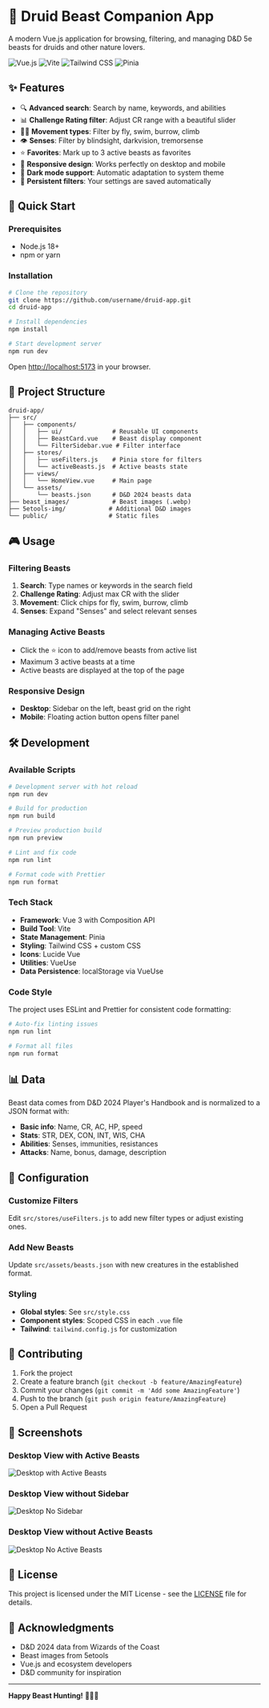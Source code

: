 # 🐺 Druid Beast Companion App

A modern Vue.js application for browsing, filtering, and managing D&D 5e beasts for druids and other nature lovers.

![Vue.js](https://img.shields.io/badge/Vue.js-4FC08D?style=flat&logo=vue.js&logoColor=white)
![Vite](https://img.shields.io/badge/Vite-646CFF?style=flat&logo=vite&logoColor=white)
![Tailwind CSS](https://img.shields.io/badge/Tailwind_CSS-38B2AC?style=flat&logo=tailwind-css&logoColor=white)
![Pinia](https://img.shields.io/badge/Pinia-FFD859?style=flat&logo=pinia&logoColor=black)

## ✨ Features

- 🔍 **Advanced search**: Search by name, keywords, and abilities
- 📊 **Challenge Rating filter**: Adjust CR range with a beautiful slider
- 🏃‍♂️ **Movement types**: Filter by fly, swim, burrow, climb
- 👁️ **Senses**: Filter by blindsight, darkvision, tremorsense
- ⭐ **Favorites**: Mark up to 3 active beasts as favorites
- 📱 **Responsive design**: Works perfectly on desktop and mobile
- 🌙 **Dark mode support**: Automatic adaptation to system theme
- 💾 **Persistent filters**: Your settings are saved automatically

## 🚀 Quick Start

### Prerequisites

- Node.js 18+
- npm or yarn

### Installation

```bash
# Clone the repository
git clone https://github.com/username/druid-app.git
cd druid-app

# Install dependencies
npm install

# Start development server
npm run dev
```

Open [http://localhost:5173](http://localhost:5173) in your browser.

## 📁 Project Structure

```
druid-app/
├── src/
│   ├── components/
│   │   ├── ui/              # Reusable UI components
│   │   ├── BeastCard.vue    # Beast display component
│   │   └── FilterSidebar.vue # Filter interface
│   ├── stores/
│   │   ├── useFilters.js    # Pinia store for filters
│   │   └── activeBeasts.js  # Active beasts state
│   ├── views/
│   │   └── HomeView.vue     # Main page
│   └── assets/
│       └── beasts.json      # D&D 2024 beasts data
├── beast_images/            # Beast images (.webp)
├── 5etools-img/            # Additional D&D images
└── public/                 # Static files
```

## 🎮 Usage

### Filtering Beasts

1. **Search**: Type names or keywords in the search field
2. **Challenge Rating**: Adjust max CR with the slider
3. **Movement**: Click chips for fly, swim, burrow, climb
4. **Senses**: Expand "Senses" and select relevant senses

### Managing Active Beasts

- Click the ⭐ icon to add/remove beasts from active list
- Maximum 3 active beasts at a time
- Active beasts are displayed at the top of the page

### Responsive Design

- **Desktop**: Sidebar on the left, beast grid on the right
- **Mobile**: Floating action button opens filter panel

## 🛠️ Development

### Available Scripts

```bash
# Development server with hot reload
npm run dev

# Build for production
npm run build

# Preview production build
npm run preview

# Lint and fix code
npm run lint

# Format code with Prettier
npm run format
```

### Tech Stack

- **Framework**: Vue 3 with Composition API
- **Build Tool**: Vite
- **State Management**: Pinia
- **Styling**: Tailwind CSS + custom CSS
- **Icons**: Lucide Vue
- **Utilities**: VueUse
- **Data Persistence**: localStorage via VueUse

### Code Style

The project uses ESLint and Prettier for consistent code formatting:

```bash
# Auto-fix linting issues
npm run lint

# Format all files
npm run format
```

## 📊 Data

Beast data comes from D&D 2024 Player's Handbook and is normalized to a JSON format with:

- **Basic info**: Name, CR, AC, HP, speed
- **Stats**: STR, DEX, CON, INT, WIS, CHA
- **Abilities**: Senses, immunities, resistances
- **Attacks**: Name, bonus, damage, description

## 🔧 Configuration

### Customize Filters

Edit `src/stores/useFilters.js` to add new filter types or adjust existing ones.

### Add New Beasts

Update `src/assets/beasts.json` with new creatures in the established format.

### Styling

- **Global styles**: See `src/style.css`
- **Component styles**: Scoped CSS in each `.vue` file
- **Tailwind**: `tailwind.config.js` for customization

## 🤝 Contributing

1. Fork the project
2. Create a feature branch (`git checkout -b feature/AmazingFeature`)
3. Commit your changes (`git commit -m 'Add some AmazingFeature'`)
4. Push to the branch (`git push origin feature/AmazingFeature`)
5. Open a Pull Request

## 📸 Screenshots

### Desktop View with Active Beasts

![Desktop with Active Beasts](screenshots/Desktop-active-beasts.JPG)

### Desktop View without Sidebar

![Desktop No Sidebar](screenshots/Desktop-No-Sidebar.JPG)

### Desktop View without Active Beasts

![Desktop No Active Beasts](screenshots/Desktop-noactive-beasts.JPG)

## 📄 License

This project is licensed under the MIT License - see the [LICENSE](LICENSE) file for details.

## 🙏 Acknowledgments

- D&D 2024 data from Wizards of the Coast
- Beast images from 5etools
- Vue.js and ecosystem developers
- D&D community for inspiration

---

**Happy Beast Hunting!** 🐻🦅🐺
